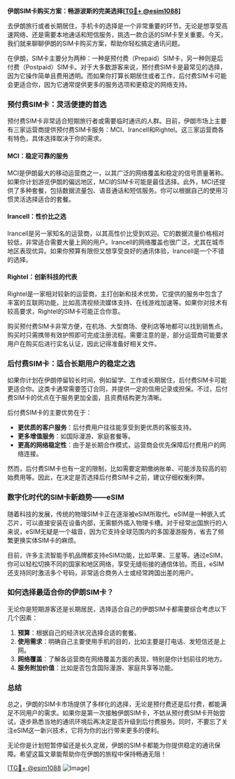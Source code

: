 **伊朗SIM卡购买方案：畅游波斯的完美选择[[TG💪+ @esim1088](https://t.me/s/esim1088)]**

去伊朗旅行或者长期居住，手机卡的选择是一个非常重要的环节。无论是想享受高速网络、还是需要本地通话和短信服务，挑选一款合适的SIM卡至关重要。今天，我们就来聊聊伊朗的SIM卡购买方案，帮助你轻松搞定通讯问题。

在伊朗，SIM卡主要分为两种：一种是预付费（Prepaid）SIM卡，另一种则是后付费（Postpaid）SIM卡。对于大多数游客来说，预付费SIM卡是最常见的选择，因为它操作简单且费用透明。而如果你打算长期居住或者工作，后付费SIM卡可能会更适合你，因为它通常提供更多的服务选项和更稳定的网络支持。

### 预付费SIM卡：灵活便捷的首选

预付费SIM卡非常适合短期旅行者或需要临时通讯的人群。目前，伊朗市场上主要有三家运营商提供预付费SIM卡服务：MCI、Irancell和Rightel。这三家运营商各有特色，具体选择取决于你的需求。

#### MCI：稳定可靠的服务
MCI是伊朗最大的移动运营商之一，以其广泛的网络覆盖和稳定的信号质量著称。如果你计划游览伊朗的偏远地区，MCI的SIM卡可能是最佳选择。此外，MCI还提供了多种套餐，包括数据流量包、语音通话和短信服务。你可以根据自己的使用习惯灵活选择适合的套餐。

#### Irancell：性价比之选
Irancell是另一家知名的运营商，以其高性价比受到欢迎。它的数据流量价格相对较低，非常适合需要大量上网的用户。Irancell的网络覆盖也很广泛，尤其在城市地区表现优异。如果你预算有限但又想享受良好的通讯体验，Irancell是一个不错的选择。

#### Rightel：创新科技的代表
Rightel是一家相对较新的运营商，主打创新和技术优势。它提供的服务中包含了丰富的互联网功能，比如高清视频流媒体支持、在线游戏加速等。如果你对技术有较高要求，Rightel的SIM卡可能正合你意。

购买预付费SIM卡非常方便，在机场、大型商场、便利店等地都可以找到销售点。购买时只需携带有效护照即可完成注册流程。需要注意的是，部分运营商可能要求用户在购买后进行实名认证，因此记得准备好相关文件。

### 后付费SIM卡：适合长期用户的稳定之选

如果你计划在伊朗停留较长时间，例如留学、工作或长期居住，后付费SIM卡可能更适合你。这类卡通常需要签订合同，并提供一定的信用记录或担保。不过，后付费SIM卡的优点在于服务更加全面，且资费结构更为清晰。

后付费SIM卡的主要优势在于：
- **更优质的客户服务**：后付费用户往往能享受到更优质的客服支持。
- **更多增值服务**：如国际漫游、家庭套餐等。
- **更高的网络稳定性**：由于是长期合作模式，运营商会优先保障后付费用户的网络连接。

然而，后付费SIM卡也有一定的限制，比如需要定期缴纳账单、可能涉及较高的初始费用等。因此，在决定是否选择后付费SIM卡之前，建议仔细权衡利弊。

### 数字化时代的SIM卡新趋势——eSIM

随着科技的发展，传统的物理SIM卡正在逐渐被eSIM所取代。eSIM是一种嵌入式芯片，可以直接安装在设备内部，无需额外插入物理卡槽。对于经常出国旅行的人来说，eSIM无疑是一个福音，因为它支持全球范围内的多国漫游服务，省去了频繁更换实体SIM卡的麻烦。

目前，许多主流智能手机品牌都支持eSIM功能，比如苹果、三星等。通过eSIM，你可以轻松切换不同的国家和地区网络，享受无缝衔接的通信体验。而且，eSIM还支持同时激活多个号码，非常适合商务人士或经常跨国出差的用户。

### 如何选择最适合你的伊朗SIM卡？

无论你是短期游客还是长期居民，选择适合自己的伊朗SIM卡都需要综合考虑以下几个因素：

1. **预算**：根据自己的经济状况选择合适的套餐。
2. **使用需求**：明确自己主要使用手机的目的，比如主要是打电话、发短信还是上网。
3. **网络覆盖**：了解各运营商在网络覆盖方面的表现，特别是你计划前往的地方。
4. **服务附加价值**：比如是否包含国际漫游、家庭共享等功能。

### 总结

总之，伊朗的SIM卡市场提供了多样化的选择，无论是预付费还是后付费，都能满足不同用户的需求。如果你是第一次接触伊朗SIM卡，不妨从预付费SIM卡开始尝试，逐步熟悉当地的通讯环境后再决定是否升级到后付费服务。同时，不要忘了关注eSIM这一新兴技术，它将为你的出行带来更多的便利。

无论你是计划短暂停留还是长久定居，伊朗的SIM卡都能为你提供稳定的通讯保障。希望这篇文章能帮助你在伊朗的旅程中保持畅通无阻！

[[TG💪+ @esim1088](https://t.me/s/esim1088) ![Image](https://i.postimg.cc/4NQfJmqS/Snipaste-2025-05-13-00-14-12.png)]